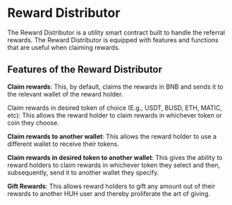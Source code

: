 # Reward Distributor

The Reward Distributor is a utility smart contract built to handle the referral rewards. The Reward Distributor is equipped with features and functions that are useful when claiming rewards.

## Features of the Reward Distributor

**Claim rewards**: This, by default, claims the rewards in BNB and sends it to the relevant wallet of the reward holder.&#x20;

Claim rewards in desired token of choice (E.g., USDT, BUSD, ETH, MATIC, etc): This allows the reward holder to claim rewards in whichever token or coin they choose.&#x20;

**Claim rewards to another wallet**: This allows the reward holder to use a different wallet to receive their tokens.&#x20;

**Claim rewards in desired token to another wallet**: This gives the ability to reward holders to claim rewards in whichever token they select and then, subsequently, send it to another wallet they specify.&#x20;

**Gift Rewards**: This allows reward holders to gift any amount out of their rewards to another HUH user and thereby proliferate the art of giving.&#x20;
